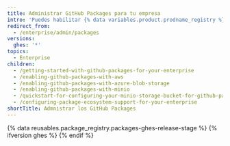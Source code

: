 ```yaml
---
title: Administrar GitHub Packages para tu empresa
intro: 'Puedes habilitar {% data variables.product.prodname_registry %} para tu empresa y administrar la configuración y los tipos de paquetes permitidos de {% data variables.product.prodname_registry %}.'
redirect_from:
  - /enterprise/admin/packages
versions:
  ghes: '*'
topics:
  - Enterprise
children:
  - /getting-started-with-github-packages-for-your-enterprise
  - /enabling-github-packages-with-aws
  - /enabling-github-packages-with-azure-blob-storage
  - /enabling-github-packages-with-minio
  - /quickstart-for-configuring-your-minio-storage-bucket-for-github-packages
  - /configuring-package-ecosystem-support-for-your-enterprise
shortTitle: Admnistrar los GitHub Packages
---
```


{% data reusables.package_registry.packages-ghes-release-stage %}
  {% ifversion ghes %}
  {% endif %}
